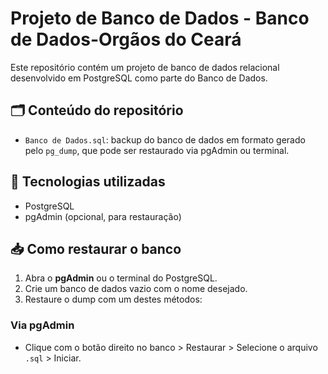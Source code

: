 # Projeto de Banco de Dados - Banco de Dados-Orgãos do Ceará

Este repositório contém um projeto de banco de dados relacional desenvolvido em PostgreSQL como parte do Banco de Dados.

## 🗂️ Conteúdo do repositório

- `Banco de Dados.sql`: backup do banco de dados em formato gerado pelo `pg_dump`, que pode ser restaurado via pgAdmin ou terminal.
  
## 🧩 Tecnologias utilizadas

- PostgreSQL
- pgAdmin (opcional, para restauração)
  
## 📥 Como restaurar o banco

1. Abra o **pgAdmin** ou o terminal do PostgreSQL.
2. Crie um banco de dados vazio com o nome desejado.
3. Restaure o dump com um destes métodos:

### Via pgAdmin
- Clique com o botão direito no banco > Restaurar > Selecione o arquivo `.sql` > Iniciar.
